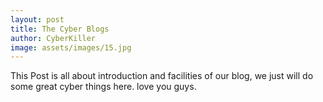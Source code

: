 ```yaml
---
layout: post
title: The Cyber Blogs
author: CyberKiller
image: assets/images/15.jpg
---
```


This Post is all about introduction and facilities of our blog, we just will do some great cyber things here. love you guys.